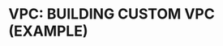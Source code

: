 # VPC: BUILDING CUSTOM VPC (EXAMPLE)

































































